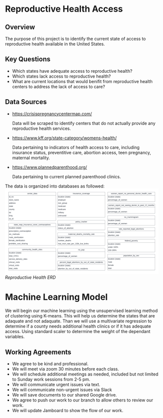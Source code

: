 # Reproductive Health Access

## Overview
The purpose of this project is to identify the current state of access to reproductive health available in the United States. 

## Key Questions
* Which states have adequate access to reproductive health?
* Which states lack access to reproductive health?
* What are current locations that would benifit from reproductive health centers to address the lack of access to care?

## Data Sources


* https://crisispregnancycentermap.com/

    Data will be scraped to identify centers that do not actually provide any reproductive health services. 

* https://www.kff.org/state-category/womens-health/

    Data pertaining to indicators of health access to care, including insurance status, preventitive care, abortion access, teen pregnancy, maternal mortality.


* https://www.plannedparenthood.org/
    
    Data pertaining to current planned parenthood clinics.

The data is organized into databases as followed: 
![ERD](Resources/images/Reproductive_Health_ERD.png)*Reproductive Health ERD*


# Machine Learning Model
We will begin our machine learning using the unsupervised learning method of clustering using K-means. This will help us determine the states that are adaquate and not adaquate.  Than we will use a multivariate regression to determine if a county needs additional health clinics or if it has adequate access. Using standard scaler to determine the weight of the dependant variables.  



## Working Agreements 
* We agree to be kind and professional.
* We will meet via zoom 30 minutes before each class.
* We will schedule additional meetings as needed, included but not limited to Sunday work sessions from 2-5 pm. 
* We will communicate urgent issues via text.
* We will communicate non-urgent issues via Slack
* We will save documents to our shared Google drive. 
* We agree to push our work to our branch to allow others to review our work. 
* We will update Jamboard to show the flow of our work.


